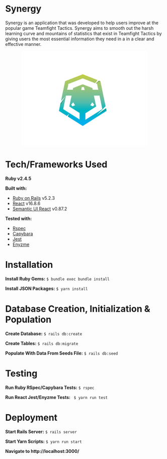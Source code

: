# Synergy
Synergy is an application that was developed to help users improve at the popular game Teamfight Tactics. Synergy aims to smooth out the harsh learning curve and mountains of statistics that exist in Teamfight Tactics by giving users the most essential information they need in a in a clear and effective manner.
<p align="center">
  <img src="/public/favicon.ico?raw=true" alt="Synergy" width="400">
</p>

# Tech/Frameworks Used
**Ruby v2.4.5**

**Built with:**
* [Ruby on Rails](https://rubyonrails.org/) v5.2.3
* [React](https://reactjs.org/) v16.8.6
* [Semantic UI React](https://react.semantic-ui.com/) v0.87.2

**Tested with:**
* [Rspec](https://rspec.info/)
* [Capybara](https://teamcapybara.github.io/capybara/)
* [Jest](https://jestjs.io/)
* [Enyzme](https://airbnb.io/enzyme/)

# Installation
**Install Ruby Gems:** ```$ bundle exec bundle install```

**Install JSON Packages:** ```$ yarn install```

# Database Creation, Initialization & Population
**Create Database:** ```$ rails db:create```

**Create Tables:** ```$ rails db:migrate```

**Populate With Data From Seeds File:** ```$ rails db:seed```

# Testing
**Run Ruby RSpec/Capybara Tests:** ```$ rspec```

**Run React Jest/Enyzme Tests:** ``` $ yarn run test```

# Deployment
**Start Rails Server:** ```$ rails server```

**Start Yarn Scripts:** ```$ yarn run start```

**Navigate to http://localhost:3000/**
